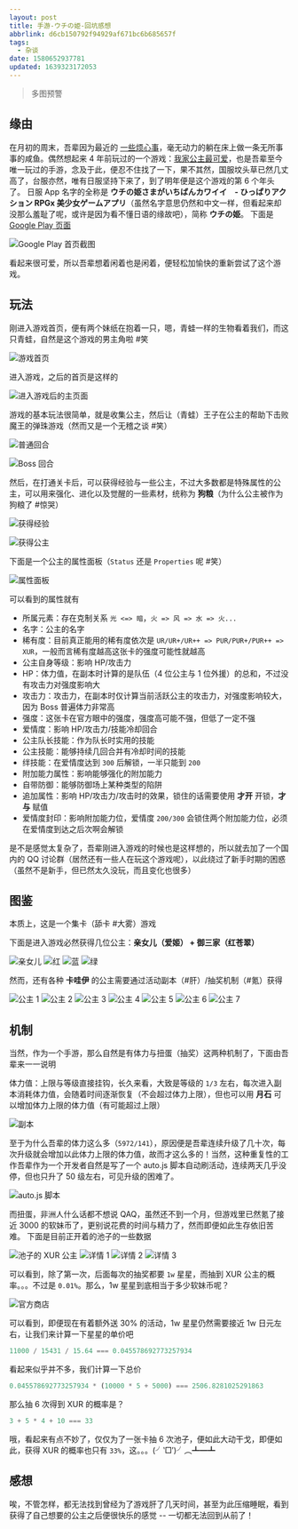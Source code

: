```yaml
---
layout: post
title: 手游-ウチの姫-回坑感想
abbrlink: d6cb150792f94929af671bc6b685657f
tags:
  - 杂谈
date: 1580652937781
updated: 1639323172053
---
```


> 多图预警

## 缘由

在月初的周末，吾辈因为最近的 [一些烦心事](/p/4851df9b40f6427c8bccf86560d33529)，毫无动力的躺在床上做一条无所事事的咸鱼。偶然想起来 4 年前玩过的一个游戏：[我家公主最可爱](https://pf.goone.tw/)，也是吾辈至今唯一玩过的手游，念及于此，便忍不住找了一下，果不其然，国服坟头草已然几丈高了，台服亦然，唯有日服坚持下来了，到了明年便是这个游戏的第 6 个年头了。
日服 App 名字的全称是 **ウチの姫さまがいちばんカワイイ　- ひっぱりアクション RPGx 美少女ゲームアプリ**（虽然名字意思仍然和中文一样，但看起来却没那么羞耻了呢，或许是因为看不懂日语的缘故吧），简称 **ウチの姫**。
下面是 [Google Play 页面](https://play.google.com/store/apps/details?id=jp.co.cyberagent.uh)

![Google Play 首页截图](https://cdn.jsdelivr.net/gh/rxliuli/img-bed/20191229210115.png)

看起来很可爱，所以吾辈想着闲着也是闲着，便轻松加愉快的重新尝试了这个游戏。

## 玩法

刚进入游戏首页，便有两个妹纸在抱着一只，嗯，青蛙一样的生物看着我们，而这只青蛙，自然是这个游戏的男主角啦 #笑

![游戏首页](https://cdn.jsdelivr.net/gh/rxliuli/img-bed/20191229210505.png)

进入游戏，之后的首页是这样的

![进入游戏后的主页面](https://cdn.jsdelivr.net/gh/rxliuli/img-bed/20191229210833.png)

游戏的基本玩法很简单，就是收集公主，然后让（青蛙）王子在公主的帮助下击败魔王的弹珠游戏（然而又是一个无稽之谈 #笑）

![普通回合](https://cdn.jsdelivr.net/gh/rxliuli/img-bed/20191229211410.png)

![Boss 回合](https://cdn.jsdelivr.net/gh/rxliuli/img-bed/20191229211447.png)

然后，在打通关卡后，可以获得经验与一些公主，不过大多数都是特殊属性的公主，可以用来强化、进化以及觉醒的一些素材，统称为 **狗粮**（为什么公主被作为狗粮了 #惊哭）

![获得经验](https://cdn.jsdelivr.net/gh/rxliuli/img-bed/20191229211911.png)

![获得公主](https://cdn.jsdelivr.net/gh/rxliuli/img-bed/20191229212030.png)

下面是一个公主的属性面板（`Status` 还是 `Properties` 呢 #笑）

![属性面板](https://cdn.jsdelivr.net/gh/rxliuli/img-bed/20191229212322.png)

可以看到的属性就有

*   所属元素：存在克制关系 `光 <=> 暗`，`火 => 风 => 水 => 火...`
*   名字：公主的名字
*   稀有度：目前真正能用的稀有度依次是 `UR/UR+/UR++ => PUR/PUR+/PUR++ => XUR`，一般而言稀有度越高这张卡的强度可能性就越高
*   公主自身等级：影响 HP/攻击力
*   HP：体力值，在副本时计算的是队伍（4 位公主与 1 位外援）的总和，不过没有攻击力对强度影响大
*   攻击力：攻击力，在副本时仅计算当前活跃公主的攻击力，对强度影响较大，因为 Boss 普遍体力非常高
*   强度：这张卡在官方眼中的强度，强度高可能不强，但低了一定不强
*   爱情度：影响 HP/攻击力/技能冷却回合
*   公主队长技能：作为队长时实用的技能
*   公主技能：能够持续几回合并有冷却时间的技能
*   绊技能：在爱情度达到 `300` 后解锁，一半只能到 `200`
*   附加能力属性：影响能够强化的附加能力
*   自带防御：能够防御场上某种类型的陷阱
*   追加属性：影响 HP/攻击力/攻击时的效果，锁住的话需要使用 **才开** 开锁，**才与** 赋值
*   爱情度封印：影响附加能力位，爱情度 `200/300` 会锁住两个附加能力位，必须在爱情度到达之后次啊会解锁

是不是感觉太复杂了，吾辈刚进入游戏的时候也是这样想的，所以就去加了一个国内的 QQ 讨论群（居然还有一些人在玩这个游戏呢），以此绕过了新手时期的困惑（虽然不是新手，但已然太久没玩，而且变化也很多）

## 图鉴

本质上，这是一个集卡（舔卡 #大雾）游戏

下面是进入游戏必然获得几位公主：**亲女儿（爱姬） + 御三家（红苍翠）**

![亲女儿](https://cdn.jsdelivr.net/gh/rxliuli/img-bed/20191229220923.png)
![红](https://cdn.jsdelivr.net/gh/rxliuli/img-bed/20191229220947.png)
![蓝](https://cdn.jsdelivr.net/gh/rxliuli/img-bed/20191229220959.png)
![绿](https://cdn.jsdelivr.net/gh/rxliuli/img-bed/20191229221008.png)

然而，还有各种 **卡哇伊** 的公主需要通过活动副本（#肝）/抽奖机制（#氪）获得

![公主 1](https://cdn.jsdelivr.net/gh/rxliuli/img-bed/20191229221354.png)
![公主 2](https://cdn.jsdelivr.net/gh/rxliuli/img-bed/20191229221435.png)
![公主 3](https://cdn.jsdelivr.net/gh/rxliuli/img-bed/20191229221434.png)
![公主 4](https://cdn.jsdelivr.net/gh/rxliuli/img-bed/20191229221433.png)
![公主 5](https://cdn.jsdelivr.net/gh/rxliuli/img-bed/20191229221432.png)
![公主 6](https://cdn.jsdelivr.net/gh/rxliuli/img-bed/20191229221436.png)
![公主 7](https://cdn.jsdelivr.net/gh/rxliuli/img-bed/20191229221431.png)

## 机制

当然，作为一个手游，那么自然是有体力与扭蛋（抽奖）这两种机制了，下面由吾辈来一一说明

体力值：上限与等级直接挂钩，长久来看，大致是等级的 `1/3` 左右，每次进入副本消耗体力值，会随着时间逐渐恢复（不会超过体力上限），但也可以用 **月石** 可以增加体力上限的体力值（有可能超过上限）

![副本](https://cdn.jsdelivr.net/gh/rxliuli/img-bed/20191229214543.png)

至于为什么吾辈的体力这么多（`5972/141`），原因便是吾辈连续升级了几十次，每次升级就会增加以此体力上限的体力值，故而才这么多的！当然，这种重复性的工作吾辈作为一个开发者自然是写了一个 auto.js 脚本自动刷活动，连续两天几乎没停，但也只升了 50 级左右，可见升级的困难了。

![auto.js 脚本](https://cdn.jsdelivr.net/gh/rxliuli/img-bed/20191229215050.png)

而扭蛋，非洲人什么话都不想说 QAQ，虽然还不到一个月，但游戏里已然氪了接近 3000 的软妹币了，更别说花费的时间与精力了，然而即便如此生存依旧苦难。
下面是目前正开着的池子的一些数据

![池子的 XUR 公主](https://cdn.jsdelivr.net/gh/rxliuli/img-bed/20191229215444.png)
![详情 1](https://cdn.jsdelivr.net/gh/rxliuli/img-bed/20191229215604.png)
![详情 2](https://cdn.jsdelivr.net/gh/rxliuli/img-bed/20191229215617.png)
![详情 3](https://cdn.jsdelivr.net/gh/rxliuli/img-bed/20191229215624.png)

可以看到，除了第一次，后面每次的抽奖都要 `1w` 星星，而抽到 XUR 公主的概率。。。不过是 `0.01%`。那么，1w 星星到底相当于多少软妹币呢？

![官方商店](https://cdn.jsdelivr.net/gh/rxliuli/img-bed/20191229215910.png)

可以看到，即便现在有着额外送 30% 的活动，1w 星星仍然需要接近 1w 日元左右，让我们来计算一下星星的单价吧

```js
11000 / 15431 / 15.64 === 0.045578692773257934
```

看起来似乎并不多，我们计算一下总价

```js
0.045578692773257934 * (10000 * 5 + 5000) === 2506.8281025291863
```

那么抽 6 次得到 XUR 的概率是？

```js
3 + 5 * 4 + 10 === 33
```

哦，看起来有点不妙了，仅仅为了一张卡抽 6 次池子，便如此大动干戈，即便如此，获得 XUR 的概率也只有 `33%`，这。。。(╯‵□′)╯︵┻━┻

## 感想

唉，不管怎样，都无法找到曾经为了游戏肝了几天时间，甚至为此压缩睡眠，看到获得了自己想要的公主之后便很快乐的感觉 -- 一切都无法回到从前了！
